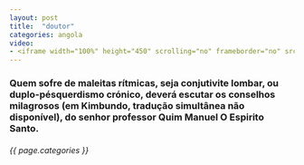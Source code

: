 ```yaml
---
layout: post
title:  "doutor"
categories: angola
video: 
- <iframe width="100%" height="450" scrolling="no" frameborder="no" src="https://w.soundcloud.com/player/?url=https%3A//api.soundcloud.com/tracks/117743356&amp;auto_play=false&amp;hide_related=false&amp;show_comments=true&amp;show_user=true&amp;show_reposts=false&amp;visual=true"></iframe>
---
```


### Quem sofre de maleitas rítmicas, seja conjutivite lombar, ou duplo-pésquerdismo crónico, deverá escutar os conselhos milagrosos (em Kimbundo, tradução simultânea não disponível), do senhor professor Quim Manuel O Espirito Santo.
###### {{ page.categories }}
